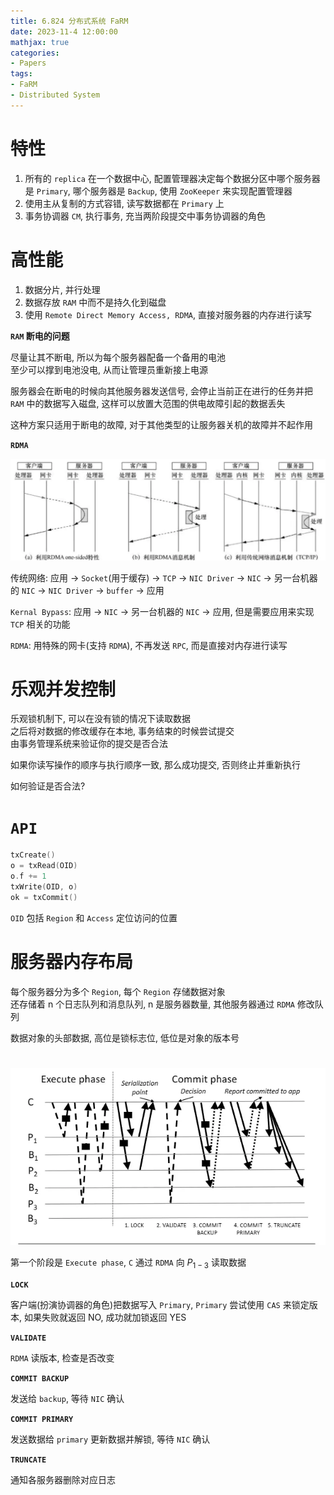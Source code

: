```yaml
---
title: 6.824 分布式系统 FaRM
date: 2023-11-4 12:00:00
mathjax: true
categories:
- Papers
tags: 
- FaRM
- Distributed System
---
```


# 特性

1. 所有的 `replica` 在一个数据中心, 配置管理器决定每个数据分区中哪个服务器是 `Primary`, 哪个服务器是 `Backup`, 使用 `ZooKeeper` 来实现配置管理器
2. 使用主从复制的方式容错, 读写数据都在 `Primary` 上
3. 事务协调器 `CM`, 执行事务, 充当两阶段提交中事务协调器的角色

# 高性能

1. 数据分片, 并行处理
2. 数据存放 `RAM` 中而不是持久化到磁盘
3. 使用 `Remote Direct Memory Access, RDMA`, 直接对服务器的内存进行读写

**`RAM` 断电的问题**

尽量让其不断电, 所以为每个服务器配备一个备用的电池 <br>
至少可以撑到电池没电, 从而让管理员重新接上电源

服务器会在断电的时候向其他服务器发送信号, 会停止当前正在进行的任务并把 `RAM` 中的数据写入磁盘, 这样可以放置大范围的供电故障引起的数据丢失

这种方案只适用于断电的故障, 对于其他类型的让服务器关机的故障并不起作用

**`RDMA`**

![image](https://github.com/lzlcs/image-hosting/raw/master/image.6ax2zcwkdtc0.webp)

传统网络: 应用 -> `Socket`(用于缓存) -> `TCP` -> `NIC Driver` -> `NIC` -> 另一台机器的 `NIC` -> `NIC Driver` -> `buffer` -> 应用

`Kernal Bypass`: 应用 -> `NIC` -> 另一台机器的 `NIC` -> 应用, 但是需要应用来实现 `TCP` 相关的功能

`RDMA`: 用特殊的网卡(支持 `RDMA`), 不再发送 `RPC`, 而是直接对内存进行读写

# 乐观并发控制

乐观锁机制下, 可以在没有锁的情况下读取数据 <br>
之后将对数据的修改缓存在本地, 事务结束的时候尝试提交 <br>
由事务管理系统来验证你的提交是否合法

如果你读写操作的顺序与执行顺序一致, 那么成功提交, 否则终止并重新执行

如何验证是否合法?

# `API`

```go
txCreate()
o = txRead(OID)
o.f += 1
txWrite(OID, o)
ok = txCommit()
```

`OID` 包括 `Region` 和 `Access` 定位访问的位置

# 服务器内存布局

每个服务器分为多个 `Region`, 每个 `Region` 存储数据对象 <br>
还存储着 n 个日志队列和消息队列, n 是服务器数量, 其他服务器通过 `RDMA` 修改队列

数据对象的头部数据, 高位是锁标志位, 低位是对象的版本号 

# 

![image](https://github.com/lzlcs/image-hosting/raw/master/image.57dak5yskgw0.webp)

第一个阶段是 `Execute phase`, `C` 通过 `RDMA` 向 $P_{1-3}$ 读取数据

**`LOCK`**

客户端(扮演协调器的角色)把数据写入 `Primary`, `Primary` 尝试使用 `CAS` 来锁定版本, 如果失败就返回 NO, 成功就加锁返回 YES

**`VALIDATE`**

`RDMA` 读版本, 检查是否改变

**`COMMIT BACKUP`**

发送给 `backup`, 等待 `NIC` 确认

**`COMMIT PRIMARY`**

发送数据给 `primary` 更新数据并解锁, 等待 `NIC` 确认

**`TRUNCATE`**

通知各服务器删除对应日志



